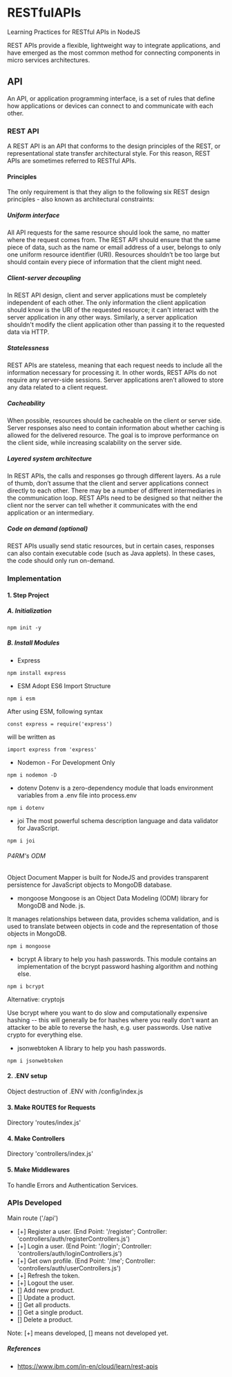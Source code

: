 # RESTfulAPIs

Learning Practices for RESTful APIs in NodeJS

REST APIs provide a flexible, lightweight way to integrate applications, and have emerged as the most common method for connecting components in micro services architectures.

## API

An API, or application programming interface, is a set of rules that define how applications or devices can connect to and communicate with each other.

### REST API

A REST API is an API that conforms to the design principles of the REST, or representational state transfer architectural style. For this reason, REST APIs are sometimes referred to RESTful APIs.

#### Principles

The only requirement is that they align to the following six REST design principles - also known as architectural constraints:

##### Uniform interface

All API requests for the same resource should look the same, no matter where the request comes from. The REST API should ensure that the same piece of data, such as the name or email address of a user, belongs to only one uniform resource identifier (URI). Resources shouldn’t be too large but should contain every piece of information that the client might need.

##### Client-server decoupling

In REST API design, client and server applications must be completely independent of each other. The only information the client application should know is the URI of the requested resource; it can't interact with the server application in any other ways. Similarly, a server application shouldn't modify the client application other than passing it to the requested data via HTTP.

##### Statelessness

REST APIs are stateless, meaning that each request needs to include all the information necessary for processing it. In other words, REST APIs do not require any server-side sessions. Server applications aren’t allowed to store any data related to a client request.

##### Cacheability

When possible, resources should be cacheable on the client or server side. Server responses also need to contain information about whether caching is allowed for the delivered resource. The goal is to improve performance on the client side, while increasing scalability on the server side.

##### Layered system architecture

In REST APIs, the calls and responses go through different layers. As a rule of thumb, don’t assume that the client and server applications connect directly to each other. There may be a number of different intermediaries in the communication loop. REST APIs need to be designed so that neither the client nor the server can tell whether it communicates with the end application or an intermediary.

##### Code on demand (optional)

REST APIs usually send static resources, but in certain cases, responses can also contain executable code (such as Java applets). In these cases, the code should only run on-demand.

### Implementation

#### 1. Step Project

##### A. Initialization

```code
npm init -y
```

##### B. Install Modules

- Express

```code
npm install express
```

- ESM Adopt ES6 Import Structure

```code
npm i esm
```

After using ESM, following syntax

```code
const express = require('express')
```

will be written as

```code
import express from 'express'
```

- Nodemon - For Development Only

```code
npm i nodemon -D
```

- dotenv
Dotenv is a zero-dependency module that loads environment variables from a .env file into process.env

```code
npm i dotenv
```

- joi
The most powerful schema description language and data validator for JavaScript.

```code
npm i joi
```

###### P4RM's ODM

Object Document Mapper is built for NodeJS and provides transparent persistence for JavaScript objects to MongoDB database.

- mongoose
Mongoose is an Object Data Modeling (ODM) library for MongoDB and Node. js. 

It manages relationships between data, provides schema validation, and is used to translate between objects in code and the representation of those objects in MongoDB.

```code
npm i mongoose
```

- bcrypt
A library to help you hash passwords. This module contains an implementation of the bcrypt password hashing algorithm and nothing else.

```code
npm i bcrypt
```

Alternative: cryptojs

Use bcrypt where you want to do slow and computationally expensive hashing -- this will generally be for hashes where you really don't want an attacker to be able to reverse the hash, e.g. user passwords. Use native crypto for everything else.

- jsonwebtoken
A library to help you hash passwords.

```code
npm i jsonwebtoken
```

#### 2. .ENV setup

Object destruction of .ENV with /config/index.js

#### 3. Make ROUTES for Requests

Directory 'routes/index.js'

#### 4. Make Controllers

Directory 'controllers/index.js'

#### 5. Make Middlewares

To handle Errors and Authentication Services.

### APIs Developed

Main route ('/api')

- [+] Register a user. (End Point: '/register'; Controller: 'controllers/auth/registerControllers.js')
- [+] Login a user. (End Point: '/login'; Controller: 'controllers/auth/loginControllers.js')
- [+] Get own profile. (End Point: '/me'; Controller: 'controllers/auth/userControllers.js')
- [+] Refresh the token.
- [+] Logout the user.
- [] Add new product.
- [] Update a product.
- [] Get all products.
- [] Get a single product.
- [] Delete a product.

Note: [+] means developed, [] means not developed yet.


##### References

- <https://www.ibm.com/in-en/cloud/learn/rest-apis>
